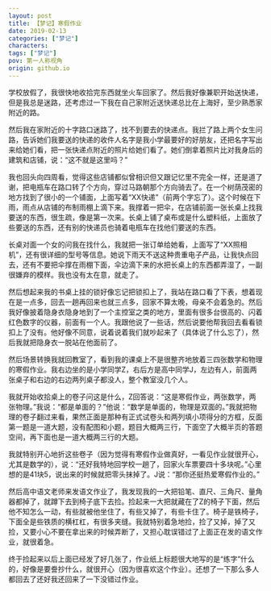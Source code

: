 ```yaml
---
layout: post
title: 【梦记】寒假作业
date: 2019-02-13
categories: ["梦记"]
characters: 
tags: ["梦记"]
pov: 第一人称视角
origin: github.io
---
```


学校放假了，我很快地收拾完东西就坐火车回家了。然后我好像兼职开始送快递，但是我总是迷路，还考虑过一下我在自己家附近送快递总比在上海好，至少熟悉家附近的路。

然后我在家附近的十字路口迷路了，找不到要去的快递点。我拦了路上两个女生问路，告诉她们我要送的快递的收件人名字是我小学最要好的好朋友，还把名字写出来给她们看，把一张快递点附近的照片给她们看了。她们倒拿着照片比对我身后的建筑和店铺，说：“这不就是这里吗？”

我也回头向四周看，觉得这些店铺都似曾相识但又跟记忆里不完全一样，还是道了谢，把电瓶车在路口转了个方向，穿过马路朝那个方向骑去了。在一个树荫茂密的地方找到了很小的一个铺面，上面写着“XX快递”（前两个字忘了）。这个时候在下雨，雨点从店铺的布制雨棚上滴下来。我撑着一把伞，在店铺前面一张长桌上找我要送的东西，很生疏，像是第一次来。长桌上铺了桌布或是什么塑料纸，上面放了些要送的东西，还有别的快递员也骑着电瓶车在找他们要送的东西。

长桌对面一个女的问我在找什么，我就把一张订单给她看，上面写了“XX照相机”，还有很详细的型号等信息。她说下雨天不送这种贵重电子产品，让我快点回去，还有不要把伞撑在雨棚下面，伞边滴下来的水把长桌上的东西都弄湿了，一副很嫌弃的模样。我也没有太在意，就走了。

然后想起来我的书桌上挂的锁好像忘记把锁扣上了，我站在路口看了下表，想着现在是一点多，回去一趟再回来也就三点多，回家不算太晚，母亲不会着急的。然后我好像披着隐身衣隐身地到了一个主控室之类的地方，里面有很多台很高的、闪着红色数字的仪器，前面有一个人。我跟他说了一些话，然后说要他帮我回去看看锁扣上了没有。他好像不同意，说着说着我们就吵起来了（具体说了什么忘了），然后我就把隐身衣一脱站在他面前了。

然后场景转换我就回教室了，看到我的课桌上不是很整齐地放着三四张数学和物理的寒假作业。我右边坐的是小学同学Z，右后方是高中同学J，左边有人，前面两张桌子和右边的右边两列桌子都没人，整个教室没几个人。

我就开始收拾桌上的卷子问这是什么，Z回答说：“这是寒假作业，两张数学，两张物理。”我说：“都是单面的？”他说：“数学是单面的，物理是双面的。”我就把物理的卷子翻过来看，果然正面是那种有正式试卷头和两列填小项得分的方框，反面第一题是一道大题，没有配图和小题，题目大概两三行，下面空了大概半页的答题空间，再下面也是一道大概两三行的大题。

我就特别开心地折这些卷子（因为觉得有寒假作业做真好，一看见作业就很开心，尤其是数学的），说：“还好我特地回学校一趟了，回家火车票要四十多块呢。”心里想的是41块5，说出来的时候就把零头抹掉了。J说：“那你还挺热爱寒假作业的。”

然后高中语文老师来发语文作业了，我发现我的一大把铅笔、直尺、三角尺、量角器都掉了，就蹲下去到椅子底下去捡。捡起来一大把就藏在了Z的椅子下面，然后他不知怎么一动，有些就被他坐住了，有些又掉了，有些卡住了。椅子是铁椅子，下面全是些铁质的横杠杠，有很多夹缝。我就特别着急地捡，捡了又掉，掉了又捡，又要小心不要在拿出来的时候弄断了，又担心耽误错过了上面正在发的语文作业，就很着急。

终于捡起来以后上面已经发了好几张了，作业纸上标题很大地写的是“练字”什么的，好像是要誊抄什么，就很开心（因为很喜欢这个作业）。还想了一下那么多人都回去了还好我还回来了一下没错过作业。